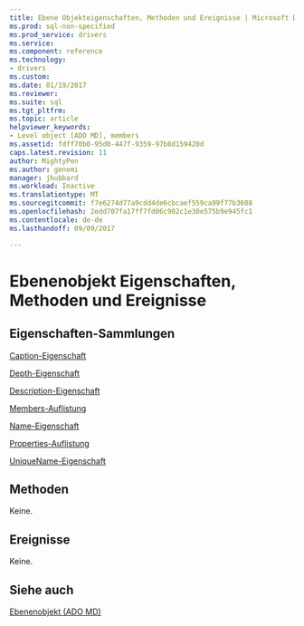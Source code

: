 ```yaml
---
title: Ebene Objekteigenschaften, Methoden und Ereignisse | Microsoft Docs
ms.prod: sql-non-specified
ms.prod_service: drivers
ms.service: 
ms.component: reference
ms.technology:
- drivers
ms.custom: 
ms.date: 01/19/2017
ms.reviewer: 
ms.suite: sql
ms.tgt_pltfrm: 
ms.topic: article
helpviewer_keywords:
- Level object [ADO MD], members
ms.assetid: fdff70b0-95d0-447f-9359-97b8d159420d
caps.latest.revision: 11
author: MightyPen
ms.author: genemi
manager: jhubbard
ms.workload: Inactive
ms.translationtype: MT
ms.sourcegitcommit: f7e6274d77a9cdd4de6cbcaef559ca99f77b3608
ms.openlocfilehash: 2edd707fa17ff7fd06c902c1e30e575b9e945fc1
ms.contentlocale: de-de
ms.lasthandoff: 09/09/2017

---
```

# <a name="level-object-properties-methods-and-events"></a>Ebenenobjekt Eigenschaften, Methoden und Ereignisse
## <a name="propertiescollections"></a>Eigenschaften-Sammlungen  
 [Caption-Eigenschaft](../../../ado/reference/ado-md-api/caption-property-ado-md.md)  
  
 [Depth-Eigenschaft](../../../ado/reference/ado-md-api/depth-property-ado-md.md)  
  
 [Description-Eigenschaft](../../../ado/reference/ado-md-api/description-property-ado-md.md)  
  
 [Members-Auflistung](../../../ado/reference/ado-md-api/members-collection-ado-md.md)  
  
 [Name-Eigenschaft](../../../ado/reference/ado-md-api/name-property-ado-md.md)  
  
 [Properties-Auflistung](../../../ado/reference/ado-api/properties-collection-ado.md)  
  
 [UniqueName-Eigenschaft](../../../ado/reference/ado-md-api/uniquename-property-ado-md.md)  
  
## <a name="methods"></a>Methoden  
 Keine.  
  
## <a name="events"></a>Ereignisse  
 Keine.  
  
## <a name="see-also"></a>Siehe auch  
 [Ebenenobjekt (ADO MD)](../../../ado/reference/ado-md-api/level-object-ado-md.md)

